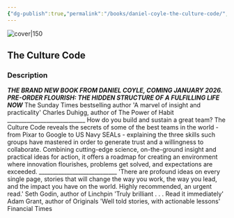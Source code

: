 ```yaml
---
{"dg-publish":true,"permalink":"/books/daniel-coyle-the-culture-code/","title":"\"The Culture Code\"","tags":["non-fiction","business","psychology"]}
---
```




![cover|150](http://books.google.com/books/content?id=YkcyCwAAQBAJ&printsec=frontcover&img=1&zoom=1&edge=curl&source=gbs_api)

## The Culture Code

### Description

***THE BRAND NEW BOOK FROM DANIEL COYLE, COMING JANUARY 2026. PRE-ORDER FLOURISH: THE HIDDEN STRUCTURE OF A FULFILLING LIFE NOW*** The Sunday Times bestselling author 'A marvel of insight and practicality' Charles Duhigg, author of The Power of Habit ____________________________ How do you build and sustain a great team? The Culture Code reveals the secrets of some of the best teams in the world - from Pixar to Google to US Navy SEALs - explaining the three skills such groups have mastered in order to generate trust and a willingness to collaborate. Combining cutting-edge science, on-the-ground insight and practical ideas for action, it offers a roadmap for creating an environment where innovation flourishes, problems get solved, and expectations are exceeded. ____________________________ 'There are profound ideas on every single page, stories that will change the way you work, the way you lead, and the impact you have on the world. Highly recommended, an urgent read.' Seth Godin, author of Linchpin 'Truly brilliant . . . Read it immediately' Adam Grant, author of Originals 'Well told stories, with actionable lessons' Financial Times
```